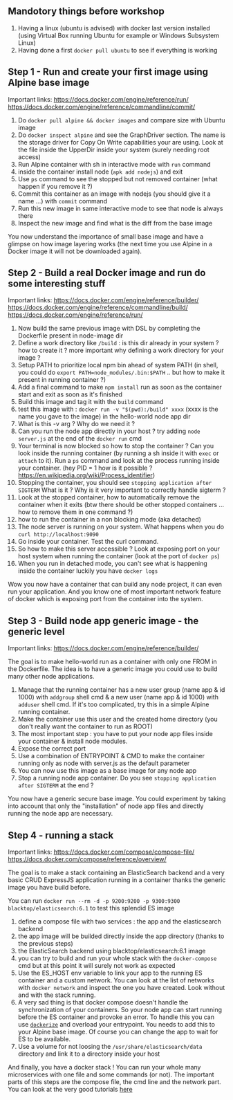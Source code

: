 ## Mandotory things before workshop

1. Having a linux (ubuntu is advised) with docker last version installed (using Virtual Box running Ubuntu for example or Windows Subsystem Linux)
2. Having done a first `docker pull ubuntu` to see if everything is working

## Step 1 - Run and create your first image using Alpine base image

Important links:
https://docs.docker.com/engine/reference/run/
https://docs.docker.com/engine/reference/commandline/commit/

1. Do `docker pull alpine && docker images` and compare size with Ubuntu image
2. Do `docker inspect alpine` and see the GraphDriver section. The name is the storage driver for Copy On Write capabilities your are using. Look at the file inside the UpperDir inside your system (surely needing root access)
3. Run Alpine container with sh in interactive mode with `run` command
4. inside the container install node (`apk add nodejs`) and exit
5. Use `ps` command to see the stopped but not removed container (what happen if you remove it ?)
6. Commit this container as an image with nodejs (you should give it a name ...) with `commit` command
7. Run this new image in same interactive mode to see that node is always there
8. Inspect the new image and find what is the diff from the base image

You now understand the importance of small base image and have a glimpse on how image layering works (the next time you use Alpine in a Docker image it will not be downloaded again).

## Step 2 - Build a real Docker image and run do some interesting stuff

Important links:
https://docs.docker.com/engine/reference/builder/
https://docs.docker.com/engine/reference/commandline/build/
https://docs.docker.com/engine/reference/run/


1. Now build the same previous image with DSL by completing the Dockerfile present in node-image dir 
2. Define a work directory like `/build` : is this dir already in your system ? how to create it ? more important why defining a work directory for your image ?
3. Setup PATH to prioritize local npm bin ahead of system PATH (in shell, you could do `export PATH=node_modules/.bin:$PATH` .. but how to make it present in running container ?)
4. Add a final command to make `npm install` run as soon as the container start and exit as soon as it's finished
5. Build this image and tag it with the `build` command
6. test this image with : `docker run -v "$(pwd):/build" xxxx` (xxxx is the name you gave to the image) in the hello-world node app dir
7. What is this -v arg ? Why do we need it ?
8. Can you run the node app directly in your host ? try adding `node server.js` at the end of the `docker run` cmd
9. Your terminal is now blocked so how to stop the container ? Can you look inside the running container (by running a sh inside it with `exec` or `attach` to it). Run a `ps` command and look at the process running inside your container. (hey PID = 1 how is it possible ? https://en.wikipedia.org/wiki/Process_identifier)
10. Stopping the container, you should see `stopping application after SIGTERM` What is it ? Why is it very important to correctly handle sigterm ?
11. Look at the stopped container, how to automatically remove the container when it exits (btw there should be other stopped containers ... how to remove them in one command ?)
12. how to run the container in a non blocking mode (aka detached)
13. The node server is running on your system. What happens when you do `curl http://localhost:9090`
14. Go inside your container. Test the curl command. 
15. So how to make this server accessible ? Look at exposing port on your host system when running the container (look at the port of `docker ps`)
16. When you run in detached mode, you can't see what is happening inside the container luckily you have `docker logs`

Wow you now have a container that can build any node project, it can even run your application. And you know one of most important network feature of docker which is exposing port from the container into the system.

## Step 3 - Build node app generic image - the generic level

Important links:
https://docs.docker.com/engine/reference/builder/

The goal is to make hello-world run as a container with only one FROM in the Dockerfile. The idea is to have a generic image you could use to build many other node applications.

1. Manage that the running container has a new user group (name app & id 1000) with `addgroup` shell cmd & a new user (name app & id 1000)  with `adduser` shell cmd. If it's too complicated, try this in a simple Alpine running container.
2. Make the container use this user and the created home directory (you don't really want the container to run as ROOT)
3. The most important step : you have to put your node app files inside your container & install node modules.
4. Expose the correct port
5. Use a combination of ENTRYPOINT & CMD to make the container running only as node with server.js as the default parameter 
6. You can now use this image as a base image for any node app
7. Stop a running node app container. Do you see `stopping application after SIGTERM` at the end ?

You now have a generic secure base image. You could experiment by taking into account that only the "installation" of node app files and directly running the node app are necessary.

## Step 4 - running a stack

Important links:
https://docs.docker.com/compose/compose-file/
https://docs.docker.com/compose/reference/overview/

The goal is to make a stack containing an ElasticSearch backend and a very basic CRUD ExpressJS application running in a container thanks the generic image you have build before.

You can run `docker run --rm -d -p 9200:9200 -p 9300:9300 blacktop/elasticsearch:6.1` to test this splendid ES image

1. define a compose file with two services : the app and the elasticsearch backend
2. the app image will be builded directly inside the app directory (thanks to the previous steps)
3. the ElasticSearch backend using blacktop/elasticsearch:6.1 image
4. you can try to build and run your whole stack with the `docker-compose` cmd but at this point it will surely not work as expected
5. Use the ES_HOST env variable to link your app to the running ES container and a custom network. You can look at the list of networks with `docker network` and inspect the one you have created. Look without and with the stack running.
6. A very sad thing is that docker compose doesn't handle the synchronization of your containers. So your node app can start running before the ES container and provoke an error. To handle this you can use [`dockerize`](https://github.com/jwilder/dockerize) and overload your entrypoint. You needs to add this to your Alpine base image. Of course you can change the app to wait for ES to be available.
7. Use a volume for not loosing the `/usr/share/elasticsearch/data` directory and link it to a directory inside your host

And finally, you have a docker stack ! You can run your whole many microservices with one file and some commands (or not).
The important parts of this steps are the compose file, the cmd line and the network part. You can look at the very good tutorials [here](https://docs.docker.com/network/#docker-ee-networking-features)




